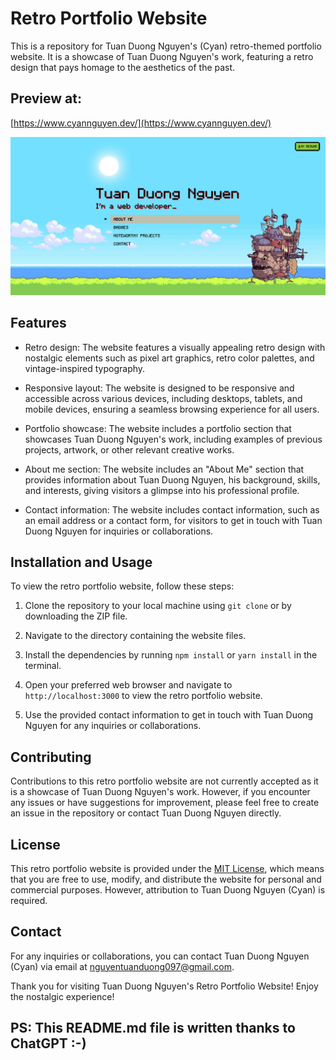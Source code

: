 # Retro Portfolio Website

This is a repository for Tuan Duong Nguyen's (Cyan) retro-themed portfolio website. It is a showcase of Tuan Duong Nguyen's work, featuring a retro design that pays homage to the aesthetics of the past.

## Preview at:
[https://www.cyannguyen.dev/](https://www.cyannguyen.dev/)

![Retro Portfolio Website Screenshot](/public/images/thumbnail.PNG)

## Features

- Retro design: The website features a visually appealing retro design with nostalgic elements such as pixel art graphics, retro color palettes, and vintage-inspired typography.

- Responsive layout: The website is designed to be responsive and accessible across various devices, including desktops, tablets, and mobile devices, ensuring a seamless browsing experience for all users.

- Portfolio showcase: The website includes a portfolio section that showcases Tuan Duong Nguyen's work, including examples of previous projects, artwork, or other relevant creative works.

- About me section: The website includes an "About Me" section that provides information about Tuan Duong Nguyen, his background, skills, and interests, giving visitors a glimpse into his professional profile.

- Contact information: The website includes contact information, such as an email address or a contact form, for visitors to get in touch with Tuan Duong Nguyen for inquiries or collaborations.

## Installation and Usage

To view the retro portfolio website, follow these steps:

1. Clone the repository to your local machine using `git clone` or by downloading the ZIP file.

2. Navigate to the directory containing the website files.

3. Install the dependencies by running `npm install` or `yarn install` in the terminal.

4. Open your preferred web browser and navigate to `http://localhost:3000` to view the retro portfolio website.

5. Use the provided contact information to get in touch with Tuan Duong Nguyen for any inquiries or collaborations.

## Contributing

Contributions to this retro portfolio website are not currently accepted as it is a showcase of Tuan Duong Nguyen's work. However, if you encounter any issues or have suggestions for improvement, please feel free to create an issue in the repository or contact Tuan Duong Nguyen directly.

## License

This retro portfolio website is provided under the [MIT License](LICENSE), which means that you are free to use, modify, and distribute the website for personal and commercial purposes. However, attribution to Tuan Duong Nguyen (Cyan) is required.

## Contact

For any inquiries or collaborations, you can contact Tuan Duong Nguyen (Cyan) via email at [nguyentuanduong097@gmail.com](mailto:nguyentuanduong097@gmail.com).

Thank you for visiting Tuan Duong Nguyen's Retro Portfolio Website! Enjoy the nostalgic experience!

## PS: This README.md file is written thanks to ChatGPT :-)
